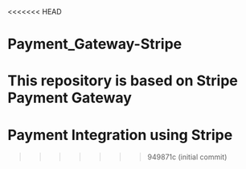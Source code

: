 <<<<<<< HEAD
# Payment_Gateway-Stripe
This repository is based on Stripe Payment Gateway
=======
# Payment Integration using Stripe
>>>>>>> 949871c (initial commit)
